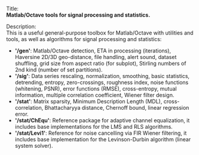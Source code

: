 Title:<br/>
<b>Matlab/Octave tools for signal processing and statistics.</b>

Description:<br/>
This is a useful general-purpose toolbox for Matlab/Octave with utilities and tools, as well as algorithms for signal processing and statistics:
<ul>
  <li><strong>'/gen'</strong>: Matlab/Octave detection, ETA in processing (iterations), Haversine 2D/3D geo-distance, file handling, alert sound, dataset shuffling, grid size from aspect ratio (for subplot), Stirling numbers of 2nd kind (number of set partitions).</li>
  <li><strong>'/sig'</strong>: Data series rescaling, normalization, smoothing, basic statistics, detrending, entropy, zero-crossings, roughness index, noise functions (whitening, PSNR), error functions (RMSE), cross-entropy, mutual information, multiple correlation coefficient, Wiener filter design.</li>
  <li><strong>'/stat'</strong>: Matrix sparsity, Minimum Description Length (MDL), cross-correlation, Bhattacharyya distance, Chernoff bound, linear regression error.</li>
  <li><strong>'/stat/ChEqu'</strong>: Reference package for adaptive channel equalization, it includes base implementations for the LMS and RLS algorithms.</li>
  <li><strong>'/stat/Levi1'</strong>: Reference for noise cancelling via FIR Wiener filtering, it includes base implementation for the Levinson-Durbin algorithm (linear system solver).</li>
</ul>
